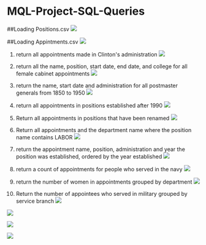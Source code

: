 # MQL-Project-SQL-Queries

##Loading Positions.csv
![](ss/load_positions.JPG)

##Loading Appintments.csv
![](ss/load_appointments.JPG)

1. return all appointments made in Clinton's administration 
![](ss/1.JPG)

2. return all the name, position, start date, end date, and college for all female 
cabinet appointments
![](ss/2.JPG)

3. return the name, start date and administration for all  postmaster generals from 
1850 to 1950
![](ss/3.JPG)

4. return all appointments in positions established after 1990
![](ss/4.JPG)

5. Return all appointments in positions that have been renamed
![](ss/5.JPG)

6. Return all appointments and the department name where the position name 
contains LABOR
![](ss/6.JPG)

7. return the appointment name, position, administration and year the position was 
established, ordered by the year established
![](ss/7.JPG)

8. return a count of appointments for people who served in the navy 
![](ss/8.JPG)

9. return the number of women in appointments grouped by department 
![](ss/9.JPG)

10. Return the number of appointees who served in military grouped by service 
branch 
![](ss/10.JPG)

![](ss/graph1.JPG)

![](ss/graph2.JPG)

![](ss/graph3.JPG)

